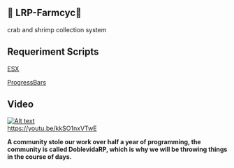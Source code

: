 
## 🚨 LRP-Farmcyc🚨

crab and shrimp collection system

## Requeriment Scripts

<a href="https://forum.fivem.net/t/release-esx-base/39881">ESX</a>

<a href="https://github.com/chipsahoy6/progressBars/tree/1.0">ProgressBars</a>

## Video
[![Alt text](https://img.youtube.com/vi/kkSO1nxVTwE/0.jpg)](https://www.youtube.com/watch?v=kkSO1nxVTwE)
<br/>
https://youtu.be/kkSO1nxVTwE

**A community stole our work over half a year of programming, the community is called DoblevidaRP, which is why we will be throwing things in the course of days.**
